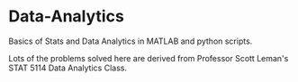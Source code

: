 # Data-Analytics
Basics of Stats and Data Analytics in MATLAB and python scripts.

Lots of the problems solved here are derived from Professor Scott Leman's STAT 5114 Data Analytics Class.
